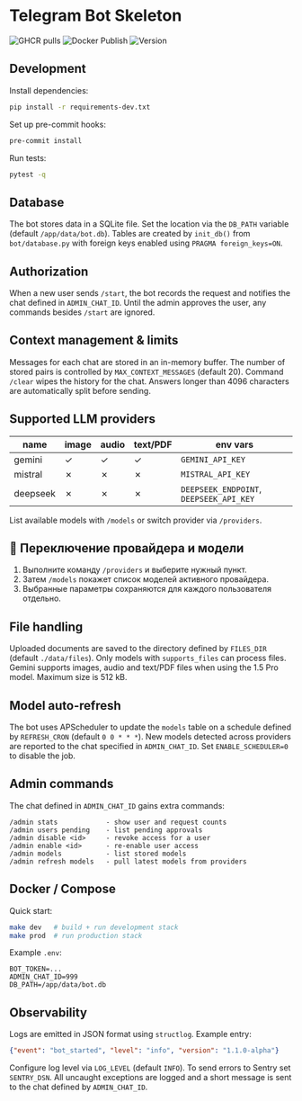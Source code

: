 # Telegram Bot Skeleton

![GHCR pulls](https://img.shields.io/badge/ghcr-pulls-blue)
![Docker Publish](https://github.com/myorg/tgbot/actions/workflows/ci.yml/badge.svg)
![Version](https://img.shields.io/badge/version-1.1.0--alpha-green)

## Development

Install dependencies:

```bash
pip install -r requirements-dev.txt
```

Set up pre-commit hooks:

```bash
pre-commit install
```

Run tests:

```bash
pytest -q
```

## Database

The bot stores data in a SQLite file. Set the location via the `DB_PATH` variable
(default `/app/data/bot.db`). Tables are created by `init_db()` from
`bot/database.py` with foreign keys enabled using `PRAGMA foreign_keys=ON`.

## Authorization

When a new user sends `/start`, the bot records the request and notifies the chat defined in `ADMIN_CHAT_ID`. Until the admin approves the user, any commands besides `/start` are ignored.

## Context management & limits

Messages for each chat are stored in an in-memory buffer. The number of stored pairs is controlled by `MAX_CONTEXT_MESSAGES` (default 20). Command `/clear` wipes the history for the chat. Answers longer than 4096 characters are automatically split before sending.

## Supported LLM providers

| name    | image | audio | text/PDF | env vars |
|---------|-------|-------|----------|--------------------------------------|
| gemini  | ✓     | ✓     | ✓        | `GEMINI_API_KEY` |
| mistral | ✗     | ✗     | ✗        | `MISTRAL_API_KEY` |
| deepseek | ✗     | ✗     | ✗        | `DEEPSEEK_ENDPOINT`, `DEEPSEEK_API_KEY` |

List available models with `/models` or switch provider via `/providers`.

## 🔄 Переключение провайдера и модели

1. Выполните команду `/providers` и выберите нужный пункт.
2. Затем `/models` покажет список моделей активного провайдера.
3. Выбранные параметры сохраняются для каждого пользователя отдельно.

## File handling

Uploaded documents are saved to the directory defined by `FILES_DIR` (default
`./data/files`). Only models with ``supports_files`` can process files. Gemini
supports images, audio and text/PDF files when using the 1.5 Pro model.
Maximum size is 512 kB.

## Model auto-refresh

The bot uses APScheduler to update the `models` table on a schedule defined by
`REFRESH_CRON` (default `0 0 * * *`). New models detected across providers are
reported to the chat specified in `ADMIN_CHAT_ID`. Set `ENABLE_SCHEDULER=0` to
disable the job.

## Admin commands

The chat defined in `ADMIN_CHAT_ID` gains extra commands:

```
/admin stats            - show user and request counts
/admin users pending    - list pending approvals
/admin disable <id>     - revoke access for a user
/admin enable <id>      - re-enable user access
/admin models           - list stored models
/admin refresh models   - pull latest models from providers
```

## Docker / Compose

Quick start:

```bash
make dev   # build + run development stack
make prod  # run production stack
```
Example `.env`:
```env
BOT_TOKEN=...
ADMIN_CHAT_ID=999
DB_PATH=/app/data/bot.db
```

## Observability

Logs are emitted in JSON format using `structlog`. Example entry:

```json
{"event": "bot_started", "level": "info", "version": "1.1.0-alpha"}
```

Configure log level via `LOG_LEVEL` (default `INFO`). To send errors to Sentry
set `SENTRY_DSN`. All uncaught exceptions are logged and a short message is sent
to the chat defined by `ADMIN_CHAT_ID`.

